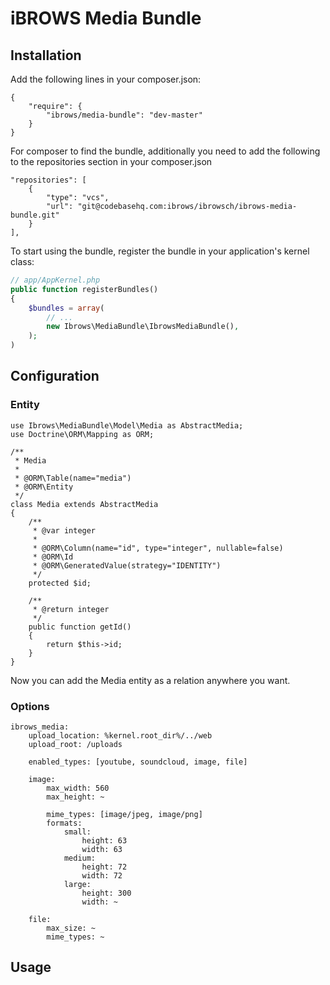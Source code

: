iBROWS Media Bundle
========================

## Installation

Add the following lines in your composer.json:

```
{
    "require": {
        "ibrows/media-bundle": "dev-master"
    }
}
```

For composer to find the bundle, additionally you need to add the following to the repositories section in your composer.json
```
"repositories": [
    {
        "type": "vcs",
        "url": "git@codebasehq.com:ibrows/ibrowsch/ibrows-media-bundle.git"
    }
],
```

To start using the bundle, register the bundle in your application's kernel class:

``` php
// app/AppKernel.php
public function registerBundles()
{
    $bundles = array(
        // ...
        new Ibrows\MediaBundle\IbrowsMediaBundle(),
    );
)
```

## Configuration

### Entity
```
use Ibrows\MediaBundle\Model\Media as AbstractMedia;
use Doctrine\ORM\Mapping as ORM;

/**
 * Media
 *
 * @ORM\Table(name="media")
 * @ORM\Entity
 */
class Media extends AbstractMedia
{
    /**
     * @var integer
     *
     * @ORM\Column(name="id", type="integer", nullable=false)
     * @ORM\Id
     * @ORM\GeneratedValue(strategy="IDENTITY")
     */
    protected $id;
    
    /**
     * @return integer
     */
    public function getId()
    {
        return $this->id;
    }
}
```

Now you can add the Media entity as a relation anywhere you want.


### Options
```
ibrows_media:
    upload_location: %kernel.root_dir%/../web
    upload_root: /uploads
      
    enabled_types: [youtube, soundcloud, image, file]
    
    image:
        max_width: 560
        max_height: ~
        
        mime_types: [image/jpeg, image/png]
        formats:
            small:
                height: 63
                width: 63
            medium:
                height: 72
                width: 72
            large:
                height: 300
                width: ~
    
    file:
        max_size: ~
        mime_types: ~ 
```

## Usage
